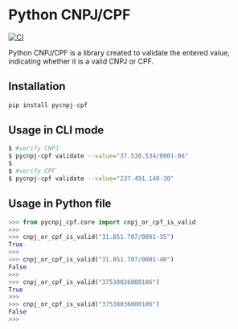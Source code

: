 # Python CNPJ/CPF

[![CI](https://github.com/carlos-moreno/pycnpj-cpf/actions/workflows/main.yml/badge.svg)](https://github.com/carlos-moreno/pycnpj-cpf/actions/workflows/main.yml)

Python CNPJ/CPF is a library created to validate the entered value, indicating whether it is a valid CNPJ or CPF.

## Installation

```py
pip install pycnpj-cpf
```


## Usage in CLI mode

```sh
$ #verify CNPJ
$ pycnpj-cpf validate --value="37.538.534/0001-86"
$
$ #verify CPF
$ pycnpj-cpf validate --value="237.491.140-30"
```

## Usage in Python file

```py
>>> from pycnpj_cpf.core import cnpj_or_cpf_is_valid
>>> 
>>> cnpj_or_cpf_is_valid("31.851.707/0001-35")
True
>>> 
>>> cnpj_or_cpf_is_valid("31.851.707/0001-40")
False
>>> 
>>> cnpj_or_cpf_is_valid("37538026000106")
True
>>> 
>>> cnpj_or_cpf_is_valid("37538036000106")
False
>>>
```
